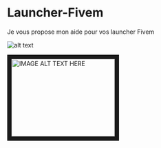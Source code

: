 # Launcher-Fivem
Je vous propose mon aide pour vos launcher Fivem

![alt text](https://i9.ytimg.com/vi_webp/OKXWPAgnYaE/mqdefault.webp?sqp=COSnsPsF&rs=AOn4CLCQCVtm5F75CLNh2ZFMmJQmYnoqPg "Logo Title Text 1")

<a href="https://www.youtube.com/watch?v=OKXWPAgnYaE&feature=player_embedded&v=YOUTUBE_VIDEO_ID_HERE
" target="_blank"><img src="https://i9.ytimg.com/vi_webp/OKXWPAgnYaE/mqdefault.webp?sqp=COSnsPsF&rs=AOn4CLCQCVtm5F75CLNh2ZFMmJQmYnoqPg" 
alt="IMAGE ALT TEXT HERE" width="240" height="180" border="10" /></a>
